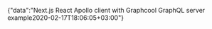 {"data":"Next.js React Apollo client with Graphcool GraphQL server example2020-02-17T18:06:05+03:00"}
